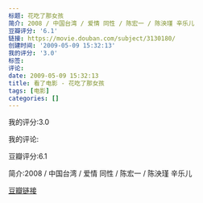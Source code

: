```yaml
---
标题: 花吃了那女孩
简介: 2008 / 中国台湾 / 爱情 同性 / 陈宏一 / 陈泱瑾 辛乐儿
豆瓣评分: '6.1'
链接: https://movie.douban.com/subject/3130180/
创建时间: '2009-05-09 15:32:13'
我的评分: '3.0'
标签:
评论:
date: 2009-05-09 15:32:13
title: 看了电影 - 花吃了那女孩
tags: [电影]
categories: []
---
```


我的评分:3.0

我的评论:

豆瓣评分:6.1

简介:2008 / 中国台湾 / 爱情 同性 / 陈宏一 / 陈泱瑾 辛乐儿

[豆瓣链接](https://movie.douban.com/subject/3130180/)

